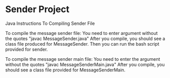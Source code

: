 # Sender Project
Java Instructions To Compiling Sender File 

To compile the message sender file:
You need to enter argument without the quotes "javac MessageSender.java"
After you compile, you should see a class file produced for MessageSender.
Then you can run the bash script provided for sender.

To compile the message sender main file:
You need to enter the argument without the quotes "javac MessageSenderMain.java"
After you compile, you should see a class file provided for MessageSenderMain.
